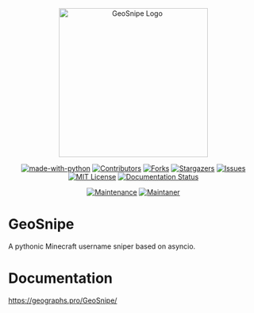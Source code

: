 <div align="center">
    <img src="https://user-images.githubusercontent.com/87452561/126879489-76401030-d407-4b34-b041-cc015f069daa.png" alt="GeoSnipe Logo" width="300" height="300">

[![made-with-python](https://img.shields.io/badge/Made%20with-Python-1f425f.svg)](https://www.python.org/)
[![Contributors](https://img.shields.io/github/contributors/Geographs/GeoSnipe)](https://github.com/Geographs/GeoSnipe/graphs/contributors)
[![Forks](https://img.shields.io/github/forks/Geographs/GeoSnipe)](https://github.com/Geographs/GeoSnipe/network/members)
[![Stargazers](https://img.shields.io/github/stars/Geographs/GeoSnipe)](https://github.com/Geographs/GeoSnipe/stargazers)
[![Issues](https://img.shields.io/github/issues/Geographs/GeoSnipe)](https://github.com/Geographs/GeoSnipe/issues)
[![MIT License](https://img.shields.io/github/license/Geographs/GeoSnipe)](https://github.com/Geographs/GeoSnipe/blob/main/LICENSE)
[![Documentation Status](https://img.shields.io/badge/docs-passing-green.svg)](https://geographs.pro/GeoSnipe/)

[![Maintenance](https://img.shields.io/badge/Maintained-yes-lightgreen.svg)](https://github.com/Geographs/GeoSnipe)
[![Maintaner](https://img.shields.io/badge/Maintainer-Geographs-lightblue)](https://github.com/Geographs)
</div>

# GeoSnipe
A pythonic Minecraft username sniper based on asyncio.

# Documentation
https://geographs.pro/GeoSnipe/
